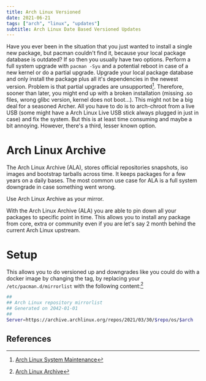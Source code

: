 ```yaml
---
title: Arch Linux Versioned
date: 2021-06-21
tags: ["arch", "linux", "updates"]
subtitle: Arch Linux Date Based Versioned Updates
---
```


Have you ever been in the situation that you just wanted to install a single new package, but pacman couldn't find it, because your local package database is outdated? If so then you usually have two options. Perform a full system upgrade with `pacman -Syu` and a potential reboot in case of a new kernel or do a partial upgrade. Upgrade your local package database and only install the package plus all it's dependencies in the newest version. Problem is that partial upgrades are unsupported[^1]. Therefore, sooner than later, you might end up with a broken installation (missing .so files, wrong glibc version, kernel does not boot...). This might not be a big deal for a seasoned Archer. All you have to do is to arch-chroot from a live USB (some might have a Arch Linux Live USB stick always plugged in just in case) and fix the system. But this is at least time consuming and maybe a bit annoying. However, there's a third, lesser known option.

# Arch Linux Archive

The Arch Linux Archive (ALA), stores official repositories snapshots, iso images and bootstrap tarballs across time. It keeps packages for a few years on a daily bases. The most common use case for ALA is a full system downgrade in case something went wrong.


 Use Arch Linux Archive as your mirror.

With the Arch Linux Archive (ALA) you are able to pin down all your packages to specific point in time. This allows you to install any package from core, extra or community even if you are let's say 2 month behind the current Arch Linux upstream.

# Setup

This allows you to do versioned up and downgrades like you could do with a docker image by changing the tag, by replacing your `/etc/pacman.d/mirrorlist` with the following content:[^2]

```bash
##
## Arch Linux repository mirrorlist
## Generated on 2042-01-01
##
Server=https://archive.archlinux.org/repos/2021/03/30/$repo/os/$arch
```


## References
[^1]: [Arch Linux System Maintenance](https://wiki.archlinux.org/title/System_maintenance#Upgrading_the_system)
[^2]: [Arch Linux Archive](https://wiki.archlinux.org/title/Arch_Linux_Archive#How_to_restore_all_packages_to_a_specific_date)


